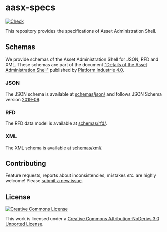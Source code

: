 # aasx-specs

[![Check](
https://github.com/admin-shell-io/aasx-specification/workflows/Check/badge.svg
)](
https://github.com/admin-shell-io/aasx-specification/actions?query=workflow%3ACheck
)

This repository provides the specifications of Asset Administration Shell.

## Schemas

We provide schemas of the Asset Administration Shell for JSON, RFD and XML. 
These schemas are part of the document 
["Details of the Asset Administration Shell"](
https://www.plattform-i40.de/PI40/Redaktion/DE/Downloads/Publikation/Details-of-the-Asset-Administration-Shell-Part1.html
) published by [Platform Industrie 4.0](http://www.plattform-i40.de).

### JSON

The JSON schema is available at 
[schemas/json/](schema/json/) and follows JSON Schema version [2019-09](
https://json-schema.org/specification-links.html#2019-09-formerly-known-as-draft-8
).

### RFD

The RFD data model is available at [schemas/rfd/](schema/rfd/).

### XML

The XML schema is available at [schemas/xml/](schema/xml/).

## Contributing

Feature requests, reports about inconsistencies, mistakes *etc.* are highly 
welcome! Please [submit a new issue](
https://github.com/admin-shell-io/aasx-specification/issues/new
).

## License

[![Creative Commons License](
https://i.creativecommons.org/l/by-nd/3.0/88x31.png
)](
http://creativecommons.org/licenses/by-nd/3.0/
)

This work is licensed under a [Creative Commons Attribution-NoDerivs 3.0 Unported License](
http://creativecommons.org/licenses/by-nd/3.0/).
